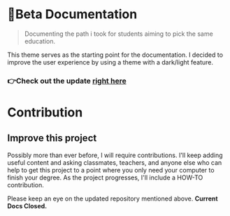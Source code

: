 # 🚫Beta Documentation 

> Documenting the path i took for students aiming to pick the same education. 

This theme serves as the starting point for the documentation. I decided to improve the user experience by using a theme with a dark/light feature.

### 👉Check out the update [ right here](https://github.com/Y4HYA4/Bachelor-Guide#readme)


# Contribution
## Improve this project
Possibly more than ever before, I will require contributions. I'll keep adding useful content and asking classmates, teachers, and anyone else who can help to get this project to a point where you only need your computer to finish your degree.
As the project progresses, I'll include a HOW-TO contribution. 

Please keep an eye on the updated repository mentioned above. **Current Docs Closed.**
